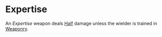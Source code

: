 # Expertise

An *Expertise* weapon deals [Half](../../Game%20Procedures/Core%20Procedures/Half.md) damage unless the wielder is trained in [Weaponry](../../Player%20Characters/Skills/Primary%20Skills/Weaponry.md).
